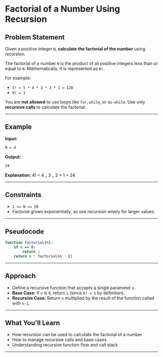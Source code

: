 # Factorial of a Number Using Recursion

## Problem Statement

Given a positive integer `N`, **calculate the factorial of the number** using recursion.

The factorial of a number `N` is the product of all positive integers less than or equal to `N`. Mathematically, it is represented as `N!`.

For example:

- `5! = 5 * 4 * 3 * 2 * 1 = 120`
- `0! = 1`

You are **not allowed** to use loops like `for`, `while`, or `do-while`. Use only **recursive calls** to calculate the factorial.

---

## Example

**Input:**

```bash
N = 4
```

**Output:**

```bash
24
```

**Explanation:** 4! = 4 _ 3 _ 2 \* 1 = 24

---

## Constraints

- `1 <= N <= 20`
- Factorial grows exponentially, so use recursion wisely for larger values.

---

## Pseudocode

```bash
function factorial(n):
    if n == 0:
        return 1
    return n * factorial(n - 1)
```

---

## Approach

- Define a recursive function that accepts a single parameter `n`.
- **Base Case:** If `n` is `0`, return `1` (since `0! = 1` by definition).
- **Recursive Case:** Return `n` multiplied by the result of the function called with `n-1`.

---

## What You'll Learn

- How recursion can be used to calculate the factorial of a number
- How to manage recursive calls and base cases
- Understanding recursive function flow and call stack

---
